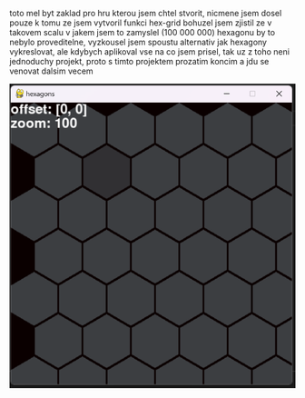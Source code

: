 toto mel byt zaklad pro hru kterou jsem chtel stvorit,
nicmene jsem dosel pouze k tomu ze jsem vytvoril funkci hex-grid
bohuzel jsem zjistil ze v takovem scalu v jakem jsem to zamyslel (100 000 000) hexagonu
by to nebylo proveditelne, vyzkousel jsem spoustu alternativ jak hexagony vykreslovat,
ale kdybych aplikoval vse na co jsem prisel, tak uz z toho neni jednoduchy projekt,
proto s timto projektem prozatim koncim a jdu se venovat dalsim vecem

![screenshot](screenshot.png)